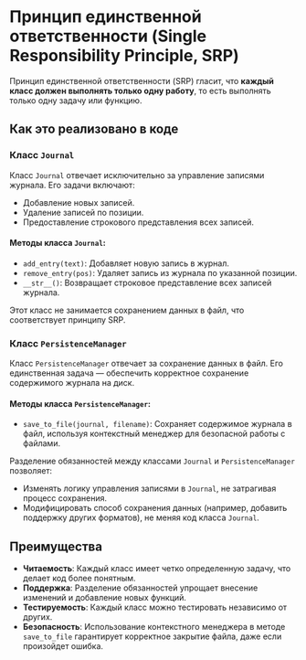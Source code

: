 # Принцип единственной ответственности (Single Responsibility Principle, SRP)

Принцип единственной ответственности (SRP) гласит, что **каждый класс должен выполнять только одну работу**, то есть выполнять только одну задачу или функцию.

## Как это реализовано в коде

### Класс `Journal`

Класс `Journal` отвечает исключительно за управление записями журнала. Его задачи включают:
- Добавление новых записей.
- Удаление записей по позиции.
- Предоставление строкового представления всех записей.

#### Методы класса `Journal`:
- `add_entry(text)`: Добавляет новую запись в журнал.
- `remove_entry(pos)`: Удаляет запись из журнала по указанной позиции.
- `__str__()`: Возвращает строковое представление всех записей журнала.

Этот класс не занимается сохранением данных в файл, что соответствует принципу SRP.

### Класс `PersistenceManager`

Класс `PersistenceManager` отвечает за сохранение данных в файл. Его единственная задача — обеспечить корректное сохранение содержимого журнала на диск.

#### Методы класса `PersistenceManager`:
- `save_to_file(journal, filename)`: Сохраняет содержимое журнала в файл, используя контекстный менеджер для безопасной работы с файлами.

Разделение обязанностей между классами `Journal` и `PersistenceManager` позволяет:
- Изменять логику управления записями в `Journal`, не затрагивая процесс сохранения.
- Модифицировать способ сохранения данных (например, добавить поддержку других форматов), не меняя код класса `Journal`.

## Преимущества

- **Читаемость**: Каждый класс имеет четко определенную задачу, что делает код более понятным.
- **Поддержка**: Разделение обязанностей упрощает внесение изменений и добавление новых функций.
- **Тестируемость**: Каждый класс можно тестировать независимо от других.
- **Безопасность**: Использование контекстного менеджера в методе `save_to_file` гарантирует корректное закрытие файла, даже если произойдет ошибка.
